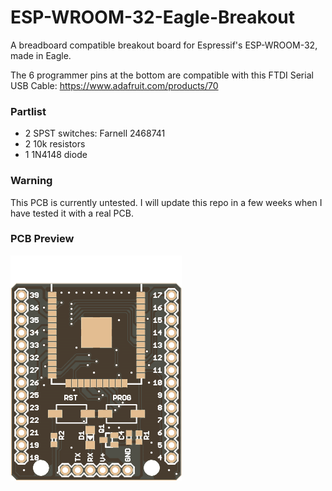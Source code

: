 # ESP-WROOM-32-Eagle-Breakout
A breadboard compatible breakout board for Espressif's ESP-WROOM-32, made in Eagle.

The 6 programmer pins at the bottom are compatible with this FTDI Serial USB Cable: https://www.adafruit.com/products/70

### Partlist

- 2 SPST switches: Farnell 2468741
- 2 10k resistors
- 1 1N4148 diode

### Warning
This PCB is currently untested. I will update this repo in a few weeks when I have tested it with a real PCB.

### PCB Preview
![Preview](ESP-WROOM-32-Breakout_Top.png)
